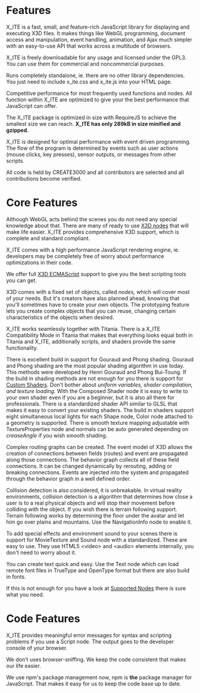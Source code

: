 Features
========

X\_ITE is a fast, small, and feature-rich JavaScript library for displaying and executing X3D files. It makes things like WebGL programming, document access and manipulation, event handling, animation, and Ajax much simpler with an easy-to-use API that works across a multitude of browsers.

X\_ITE is freely downloadable for any usage and licensed under the GPL3. You can use them for commercial and noncommercial purposes.

Runs completely standalone, ie. there are no other library dependencies. You just need to include x\_ite.css and x\_ite.js into your HTML page.

Competitive performance for most frequently used functions and nodes. All function within X\_ITE are optimized to give your the best performance that JavaScript can offer.

The X\_ITE package is optimized in size with RequireJS to achieve the smallest size we can reach. **X\_ITE has only 289kB in size minified and gzipped.**

X\_ITE is designed for optimal performance with event driven programming. The flow of the program is determined by events such as user actions (mouse clicks, key presses), sensor outputs, or messages from other scripts.

All code is held by CREATE3000 and all contributors are selected and all contributions become verified.

Core Features
=============

Although WebGL acts behind the scenes you do not need any special knowledge about that. There are many of ready to use [X3D nodes](https://github.com/create3000/x_ite/wiki/Supported-Nodes) that will make life easier. X\_ITE provides comprehensive X3D support, which is complete and standard compliant.

X\_ITE comes with a high performance JavaScript rendering engine, ie. developers may be completely free of worry about performance optimizations in their code.

We offer full [X3D ECMAScript](https://github.com/create3000/x_ite/wiki/ECMAScript-Object-and-Function-Definitions) support to give you the best scripting tools you can get.

X3D comes with a fixed set of objects, called *nodes,* which will cover most of your needs. But it's creators have also planned ahead, knowing that you'll sometimes have to create your own objects. The prototyping feature lets you create complex objects that you can reuse, changing certain characteristics of the objects when desired.

X\_ITE works seamlessly together with Titania. There is a X\_ITE Compatibility Mode in Titania that makes that everything looks equal both in Titania and X\_ITE, additionally scripts, and shaders provide the same functionality.

There is excellent build in support for Gouraud and Phong shading. Gouraud and Phong shading are the most popular shading algorithm in use today. This methods were developed by Henri Gouraud and Phong Bui-Toung. If the build in shading methods are not enough for you there is support for [Custom Shaders](https://github.com/create3000/x_ite/wiki/Custom-Shaders). Don't bother about *uniform variables, shader compilation, and texture loading.* With the Composed Shader node it is easy to write to your own shader even if you are a beginner, but it is also all there for professionals. There is a standardized shader API similar to GLSL that makes it easy to convert your existing shaders. The build in shaders support eight simultaneous local lights for each Shape node, Color node attached to a geometry is supported. There is smooth texture mapping adjustable with TextureProperties node and normals can be auto generated depending on *creaseAngle* if you wish smooth shading.

Complex routing graphs can be created. The event model of X3D allows the creation of connections between fields (routes) and event are propagated along those connections. The behavior graph collects all of these field connections. It can be changed dynamically by rerouting, adding or breaking connections. Events are injected into the system and propagated through the behavior graph in a well defined order.

Collision detection is also considered, it is unbreakable. In virtual reality environments, collision detection is a algorithm that determines how close a user is to a real physical objects and will stop their movement before colliding with the object. If you wish there is terrain following support. Terrain following works by determining the floor under the avatar and let him go over plains and mountains. Use the NavigationInfo node to enable it.

To add special effects and environment sound to your scenes there is support for MovieTexture and Sound node with a standardized. These are easy to use. They use HTML5 &lt;video&gt; and &lt;audio&gt; elements internally, you don't need to worry about it.

You can create text quick and easy. Use the Text node which can load remote font files in TrueType and OpenType format but there are also build in fonts.

If this is not enough for you have a look at [Supported Nodes](https://github.com/create3000/x_ite/wiki/Supported-Nodes) there is sure what you need.

Code Features
=============

X\_ITE provides meaningful error messages for syntax and scripting problems if you use a Script node. The output goes to the developer console of your browser.

We don't uses browser-sniffing. We keep the code consistent that makes our life easier.

We use npm's package management now, npm is **the** package manager for JavaScript. That makes it easy for us to keep the code base up to date.
